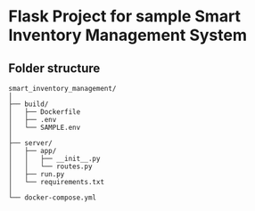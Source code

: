 # Flask Project for sample Smart Inventory Management System

## Folder structure
````
smart_inventory_management/
│
├── build/
│   ├── Dockerfile
│   ├── .env
│   └── SAMPLE.env
│
├── server/
│   ├── app/
│   │   ├── __init__.py
│   │   └── routes.py
│   ├── run.py
│   └── requirements.txt
│
└── docker-compose.yml

````
